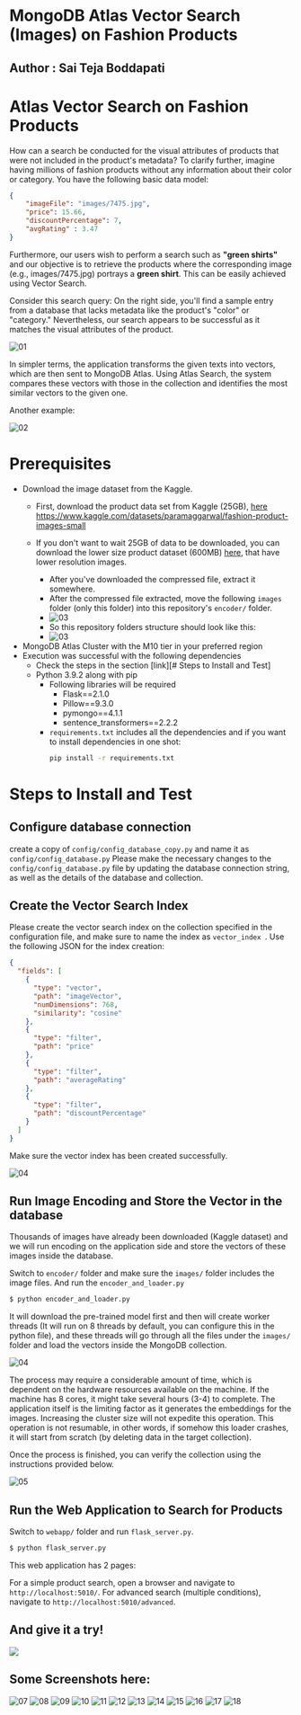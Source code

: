 # MongoDB Atlas Vector Search (Images) on Fashion Products

## Author : Sai Teja Boddapati

# Atlas Vector Search on Fashion Products

How can a search be conducted for the visual attributes of products that were not included in the product's metadata?
To clarify further, imagine having millions of fashion products without any information about their color or category. You have the following basic data model:

```json
{
    "imageFile": "images/7475.jpg",
    "price": 15.66,
    "discountPercentage": 7,
    "avgRating" : 3.47
}
```

Furthermore, our users wish to perform a search such as **"green shirts"** and our objective is to retrieve the products where the corresponding image (e.g., images/7475.jpg) portrays a **green shirt**. This can be easily achieved using Vector Search.

Consider this search query: On the right side, you'll find a sample entry from a database that lacks metadata like the product's "color" or "category." Nevertheless, our search appears to be successful as it matches the visual attributes of the product.

![01](readme_images/01.png)

In simpler terms, the application transforms the given texts into vectors, which are then sent to MongoDB Atlas. Using Atlas Search, the system compares these vectors with those in the collection and identifies the most similar vectors to the given one.

Another example:

![02](readme_images/02.png)

# Prerequisites

- Download the image dataset from the Kaggle.
  - First, download the product data set from Kaggle (25GB), [here ](https://www.kaggle.com/datasets/paramaggarwal/fashion-product-images-dataset)https://www.kaggle.com/datasets/paramaggarwal/fashion-product-images-small
  - If you don't want to wait 25GB of data to be downloaded, you can download the lower size product dataset (600MB) [here](https://www.kaggle.com/datasets/paramaggarwal/fashion-product-images-small), that have lower resolution images.

    - After you've downloaded the compressed file, extract it somewhere.
    - After the compressed file extracted, move the following `images` folder (only this folder) into this repository's `encoder/` folder.
    - ![03](readme_images/fashion-folder.png)
    - So this repository folders structure should look like this:
    - ![03](readme_images/03.png)
- MongoDB Atlas Cluster with the M10 tier in your preferred region
- Execution was successful with the following dependencies
  - Check the steps in the section [link][# Steps to Install and Test]
  - Python 3.9.2 along with pip
    - Following libraries will be required
      - Flask==2.1.0
      - Pillow==9.3.0
      - pymongo==4.1.1
      - sentence_transformers==2.2.2
    - `requirements.txt` includes all the dependencies and if you want to install dependencies in one shot:
      ```bash
      pip install -r requirements.txt
      ```

# Steps to Install and Test

## Configure database connection

create a copy of `config/config_database_copy.py` and name it as `config/config_database.py`
Please make the necessary changes to the `config/config_database.py` file by updating the database connection string, as well as the details of the database and collection.

## Create the Vector Search Index

Please create the vector search index on the collection specified in the configuration file, and make sure to name the index as `vector_index `. Use the following JSON for the index creation:

```json
{
  "fields": [
    {
      "type": "vector",
      "path": "imageVector",
      "numDimensions": 768,
      "similarity": "cosine"
    },
    {
      "type": "filter",
      "path": "price"
    },
    {
      "type": "filter",
      "path": "averageRating"
    },
    {
      "type": "filter",
      "path": "discountPercentage"
    }
  ]
}

```
Make sure the vector index has been created successfully.

![04](readme_images/vector_index001.png)


## Run Image Encoding and Store the Vector in the database

Thousands of images have already been downloaded (Kaggle dataset) and we will run encoding on the application side and store the vectors of these images inside the database.

Switch to `encoder/` folder and make sure the `images/` folder includes the image files.
And run the `encoder_and_loader.py`

```bash
$ python encoder_and_loader.py
```

It will download the pre-trained model first and then will create worker threads (It will run on 8 threads by default, you can configure this in the python file), and these threads will go through all the files under the `images/` folder and load the vectors inside the MongoDB collection.

![04](readme_images/04.png)

The process may require a considerable amount of time, which is dependent on the hardware resources available on the machine. If the machine has 8 cores, it might take several hours (3-4) to complete. The application itself is the limiting factor as it generates the embeddings for the images. Increasing the cluster size will not expedite this operation. This operation is not resumable, in other words, if somehow this loader crashes, it will start from scratch (by deleting data in the target collection).

Once the process is finished, you can verify the collection using the instructions provided below.

![05](readme_images/05.png)

## Run the Web Application to Search for Products

Switch to `webapp/` folder and run `flask_server.py`.

```bash
$ python flask_server.py
```

This web application has 2 pages:

For a simple product search, open a browser and navigate to `http://localhost:5010/`.
For advanced search (multiple conditions), navigate to `http://localhost:5010/advanced`.

And give it a try!
------------------

![](readme_images/720_demo01.gif)

## Some Screenshots here:

![07](readme_images/07-shoes-01.png)
![08](readme_images/07-shoes-02.png)
![09](readme_images/07-shoes-03.png)
![10](readme_images/08-shirts-01.png)
![11](readme_images/08-shirts-02.png)
![12](readme_images/09.png)
![13](readme_images/10-advanced-01.png)
![14](readme_images/11-kids-01.png)
![15](readme_images/12-bag-01.png)
![16](readme_images/13-jeans-01.png)
![17](readme_images/14-socks-01.png)
![18](readme_images/15-bag-01.png)
